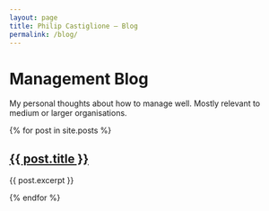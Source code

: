 ```yaml
---
layout: page
title: Philip Castiglione – Blog
permalink: /blog/
---
```


# Management Blog

My personal thoughts about how to manage well. Mostly relevant to medium or larger organisations.

<div>
    {% for post in site.posts %}
        <div>
            <h2><a href="{{ post.url }}">{{ post.title }}</a></h2>
            <p>{{ post.excerpt }}</p>
        </div>
    {% endfor %}
</div>